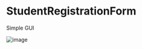 # StudentRegistrationForm
Simple GUI

![image](https://github.com/ChristianJude23/StudentRegistrationForm/assets/152279955/39553050-b78f-4031-bf09-8c62b9726433)


